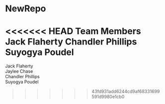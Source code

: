 # NewRepo

<<<<<<< HEAD
**Team Members**
Jack Flaherty
Chandler Phillips
Suyogya Poudel
=======
Jack Flaherty<br>
Jaylee Chase<br>
Chandler Phillips<br>
Suyogya Poudel<br>
>>>>>>> 43fd931add6244cd9af68331699591d9980e1cb0
